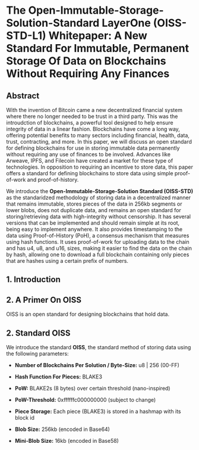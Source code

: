 # The Open-Immutable-Storage-Solution-Standard LayerOne (OISS-STD-L1) Whitepaper: A New Standard For Immutable, Permanent Storage Of Data on Blockchains Without Requiring Any Finances

## Abstract

With the invention of Bitcoin came a new decentralized financial system where there no longer needed to be trust in a third party. This was the introudction of blockchains, a powerful tool designed to help ensure integrity of data in a linear fashion. Blockchains have come a long way, offering potential benefits to many sectors including financial, health, data, trust, contracting, and more. In this paper, we will discuss an open standard for defining blockchains for use in storing immutable data permanently without requiring any use of finances to be involved. Advances like Arweave, IPFS, and Filecoin have created a market for these type of technologies. In opposition to requiring an incentive to store data, this paper offers a standard for defining blockchains to store data using simple proof-of-work and proof-of-history.

We introduce the **Open-Immutable-Storage-Solution Standard (OISS-STD)** as the standaridzed methodology of storing data in a decentralized manner that remains immutable, stores pieces of the data in 256kb segments or lower blobs, does not duplicate data, and remains an open standard for storing/retrieving data with high-integrity without censorship. It has several versions that can be implemented and should remain simple at its root, being easy to implement anywhere. It also provides timestamping to the data using Proof-of-History (PoH), a consensus mechanism that measures using hash functions. It uses proof-of-work for uploading data to the chain and has u4, u8, and u16, sizes, making it easier to find the data on the chain by hash, allowing one to download a full blockchain containing only pieces that are hashes using a certain prefix of numbers.

## 1. Introduction

## 2. A Primer On OISS

OISS is an open standard for designing blockchains that hold data.

## 2. Standard OISS

We introduce the standard **OISS**, the standard method of storing data using the following parameters:

* **Number of Blockchains Per Solution / Byte-Size:** u8 | 256 (00-FF)

* **Hash Function For Pieces:** BLAKE3

* **PoW:** BLAKE2s (8 bytes) over certain threshold (nano-inspired)

* **PoW-Threshold:** 0xffffffc000000000 (subject to change)

* **Piece Storage:** Each piece (BLAKE3) is stored in a hashmap with its block id

* **Blob Size:** 256kb (encoded in Base64)

* **Mini-Blob Size:** 16kb (encoded in Base58)

